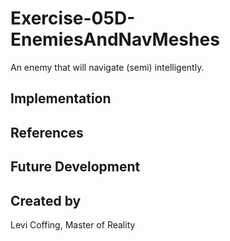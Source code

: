 # Exercise-05D-EnemiesAndNavMeshes

An enemy that will navigate (semi) intelligently.

## Implementation

## References

## Future Development

## Created by
Levi Coffing, Master of Reality
